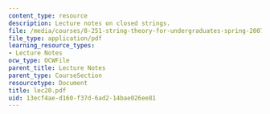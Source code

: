 ```yaml
---
content_type: resource
description: Lecture notes on closed strings.
file: /media/courses/8-251-string-theory-for-undergraduates-spring-2007/13ecf4aed160f37d6ad214bae026ee81_lec20.pdf
file_type: application/pdf
learning_resource_types:
- Lecture Notes
ocw_type: OCWFile
parent_title: Lecture Notes
parent_type: CourseSection
resourcetype: Document
title: lec20.pdf
uid: 13ecf4ae-d160-f37d-6ad2-14bae026ee81
---
```

